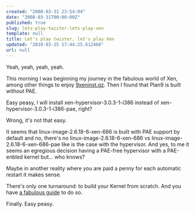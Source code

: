 ```yaml
---
created: "2008-03-31 23:54:04"
date: "2008-03-31T00:00:00Z"
published: true
slug: lets-play-twister-lets-play-xen
template: null
title: Let's play twister, let's play Xen
updated: "2010-03-25 17:44:25.612468"
url: null
---
```


Yeah, yeah, yeah, yeah.

This morning I was beginning my journey in the fabulous world of Xen, among other things to enjoy [9xeninst.gz][1]. Then I found that Plan9 is built without PAE.

Easy peasy, I will install xen-hypervisor-3.0.3-1-i386 instead of xen-hypervisor-3.0.3-1-i386-pae, right?

Wrong, it's not that easy.

It seems that linux-image-2.6.18-6-xen-686 is built with PAE support by default and no, there's no linux-image-2.6.18-6-xen-686 vs linux-image-2.6.18-6-xen-686-pae like is the case with the hypervisor. And yes, to me it seems an egregious decision having a PAE-free hypervisor with a PAE-enbled kernel but... who knows?

Maybe in another reality where you are paid a penny for each automatic restart it makes sense.

There's only one turnaround: to build your Kernel from scratch. And you have [a fabulous guide][2] to do so.

Finally. Easy peasy.

[1]: http://www.kix.in/plan9/mirror/sources/xen/xen3/
[2]: http://blogs.ittoolbox.com/linux/locutus/archives/easily-build-a-debian-xen-kernel-package-without-pae-22254

